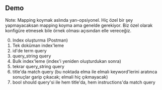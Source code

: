 ## Demo

Note:
Mapping koymak aslında yarı-opsiyonel. Hiç özel bir şey yapmayacaksan mapping koyma ama genelde gerekiyor. Biz özel olarak konfigüre etmesek bile örnek olması açısından elle vereceğiz.  

0. Index oluşturma (Postman)  
1. Tek doküman index'leme  
2. id'de term query  
3. query_string query  
4. Bulk index'leme (index'i yeniden oluşturdukan sonra)  
5. tekrar query_string query  
6. title'da match query (bu noktada elma ile elmalı keyword'lerini aratınca sonuçlar garip çıkacak; elmali hiç çıkmayacak)  
7. bool should query'si ile hem title'da, hem instructions'da match query
